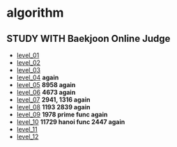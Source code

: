 # algorithm

STUDY WITH Baekjoon Online Judge
----

- [level_01](./level_1)
- [level_02](./level_2)
- [level_03](./level_3)
- [level_04](./level_4)  **again**
- [level_05](./level_5)  **8958 again**
- [level_06](./level_6)  **4673 again**
- [level_07](./level_7)  **2941, 1316 again**
- [level_08](./level_8)  **1193 2839 again**
- [level_09](./level_9)  **1978 prime func again**
- [level_10](./level_10)  **11729 hanoi func 2447 again**
- [level_11](./level_11)
- [level_12](./level_12)
